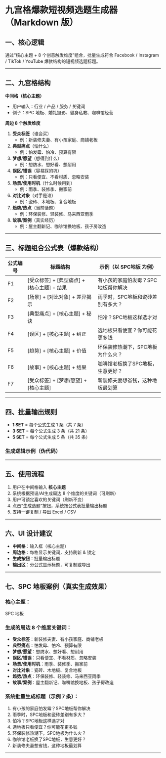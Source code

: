 # 九宫格爆款短视频选题生成器（Markdown 版）

## 一、核心逻辑
通过“核心主题 + 8 个创意触发维度”组合，批量生成符合 Facebook / Instagram / TikTok / YouTube 爆款结构的短视频选题标题。

---

## 二、九宫格结构

**中间格（核心主题）**
- 用户输入：行业 / 产品 / 服务 / 关键词
- 例子：SPC 地板、婚礼摄影、健身私教、咖啡馆经营

**周边 8 个触发维度**
1. **受众标签**（谁会买）  
   - 例：新装修夫妻、有小孩家庭、商铺老板  
2. **典型痛点**（怕什么）  
   - 例：怕发霉、怕冷、预算有限  
3. **梦想/愿望**（想得到什么）  
   - 例：想防水、想好看、想耐用  
4. **误区/错误**（容易踩的坑）  
   - 例：只看便宜、不看材质、忽略安装  
5. **场景/使用时机**（什么时候用到）  
   - 例：雨季、装修季、搬家前  
6. **对比对象**（对手是谁）  
   - 例：瓷砖、木地板、复合地板  
7. **趋势/热点**（当前话题）  
   - 例：环保装修、轻装修、马来西亚雨季  
8. **故事/案例**（真实经历）  
   - 例：屋主翻新记、咖啡馆换地板、孩子房改造

---

## 三、标题组合公式表（爆款结构）

| 公式编号 | 标题结构 | 示例（以 SPC地板 为例） |
| --- | --- | --- |
| F1 | [受众标签] + [典型痛点] + [核心主题] + 结果 | 有小孩的家庭怕发霉？SPC地板帮你解决 |
| F2 | [场景] + [对比对象] + 差异揭示 | 雨季时，SPC地板和瓷砖差别有多大？ |
| F3 | [典型痛点] + [核心主题] + 秘诀 | 怕冷？SPC地板这样选才对 |
| F4 | [误区] + [核心主题] + 纠正 | 选地板只看便宜？你可能花更多钱 |
| F5 | [趋势] + [核心主题] + 价值 | 环保装修热潮下，SPC地板为什么火？ |
| F6 | [故事] + [核心主题] + 结果 | 咖啡馆老板换了SPC地板，生意更好？ |
| F7 | [受众标签] + [梦想/愿望] + [核心主题] | 新装修夫妻想省钱，这种地板最划算 |

---

## 四、批量输出规则

- **1 SET** = 每个公式生成 1 条（共 7 条）  
- **3 SET** = 每个公式生成 3 条（共 21 条）  
- **5 SET** = 每个公式生成 5 条（共 35 条）  

### 生成逻辑示例（伪代码）

---

## 五、使用流程
1. 用户在中间格输入 **核心主题**  
2. 系统根据预设/AI生成周边 8 个维度的关键词（可刷新）  
3. 用户可锁定喜欢的关键词（刷新不变）  
4. 点击“生成选题”按钮，系统按公式表批量输出标题  
5. 支持一键复制 / 导出 Excel / CSV

---

## 六、UI 设计建议
- **中间格**：输入框（核心主题）  
- **周边格**：每格显示关键词，支持刷新 & 锁定  
- **生成按钮**：批量输出标题  
- **输出区**：分公式显示标题，可复制或导出  

---

## 七、SPC 地板案例（真实生成效果）

### 核心主题：
SPC 地板

### 生成的周边 8 个维度关键词：
- **受众标签**：新装修夫妻、有小孩家庭、商铺老板  
- **典型痛点**：怕发霉、怕冷、预算有限  
- **梦想/愿望**：想防水、想好看、想耐用  
- **误区/错误**：只看便宜、不看材质、忽略安装  
- **场景/使用时机**：雨季、装修季、搬家前  
- **对比对象**：瓷砖、木地板、复合地板  
- **趋势/热点**：环保装修、轻装修、马来西亚雨季  
- **故事/案例**：屋主翻新记、咖啡馆换地板、孩子房改造  

### 系统批量生成标题（示例 7 条）：
1. 有小孩的家庭怕发霉？SPC地板帮你解决  
2. 雨季时，SPC地板和瓷砖差别有多大？  
3. 怕冷？SPC地板这样选才对  
4. 选地板只看便宜？你可能花更多钱  
5. 环保装修热潮下，SPC地板为什么火？  
6. 咖啡馆老板换了SPC地板，生意更好？  
7. 新装修夫妻想省钱，这种地板最划算  

---
